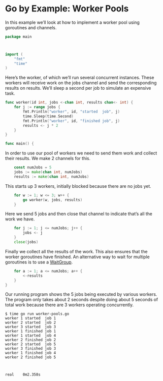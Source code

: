 # Go by Example: Worker Pools

In this example we’ll look at how to implement a worker pool using goroutines and channels.

```go
package main



import (
    "fmt"
    "time"
)
```

Here’s the worker, of which we’ll run several concurrent instances. These workers will receive work on the jobs channel and send the corresponding results on results. We’ll sleep a second per job to simulate an expensive task.

```go
func worker(id int, jobs <-chan int, results chan<- int) {
    for j := range jobs {
        fmt.Println("worker", id, "started  job", j)
        time.Sleep(time.Second)
        fmt.Println("worker", id, "finished job", j)
        results <- j * 2
    }
}
```

```go
func main() {
```

In order to use our pool of workers we need to send them work and collect their results. We make 2 channels for this.

```go
    const numJobs = 5
    jobs := make(chan int, numJobs)
    results := make(chan int, numJobs)
```

This starts up 3 workers, initially blocked because there are no jobs yet.

```go
    for w := 1; w <= 3; w++ {
        go worker(w, jobs, results)
    }
```

Here we send 5 jobs and then close that channel to indicate that’s all the work we have.

```go
    for j := 1; j <= numJobs; j++ {
        jobs <- j
    }
    close(jobs)
```

Finally we collect all the results of the work. This also ensures that the worker goroutines have finished. An alternative way to wait for multiple goroutines is to use a [WaitGroup](https://gobyexample.com/waitgroups).

```go
    for a := 1; a <= numJobs; a++ {
        <-results
    }
}
```

Our running program shows the 5 jobs being executed by various workers. The program only takes about 2 seconds despite doing about 5 seconds of total work because there are 3 workers operating concurrently.

```shell
$ time go run worker-pools.go 
worker 1 started  job 1
worker 2 started  job 2
worker 3 started  job 3
worker 1 finished job 1
worker 1 started  job 4
worker 2 finished job 2
worker 2 started  job 5
worker 3 finished job 3
worker 1 finished job 4
worker 2 finished job 5

 

real    0m2.358s
```
